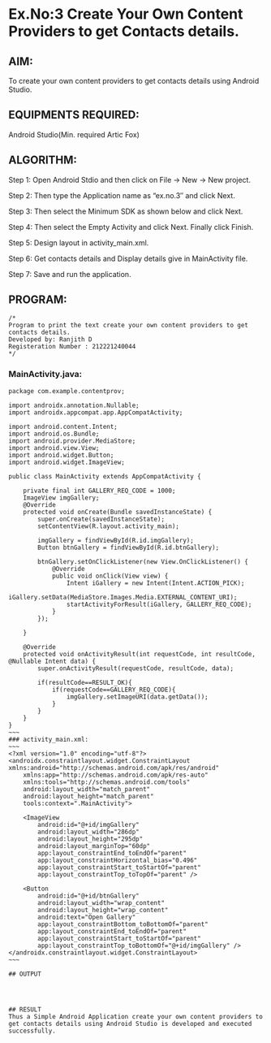 
# Ex.No:3 Create Your Own Content Providers to get Contacts details.


## AIM:

To create your own content providers to get contacts details using Android Studio.

## EQUIPMENTS REQUIRED:

Android Studio(Min. required Artic Fox)

## ALGORITHM:

Step 1: Open Android Stdio and then click on File -> New -> New project.

Step 2: Then type the Application name as “ex.no.3″ and click Next. 

Step 3: Then select the Minimum SDK as shown below and click Next.

Step 4: Then select the Empty Activity and click Next. Finally click Finish.

Step 5: Design layout in activity_main.xml.

Step 6: Get contacts details and Display details give in MainActivity file.

Step 7: Save and run the application.

## PROGRAM:
```
/*
Program to print the text create your own content providers to get contacts details.
Developed by: Ranjith D
Registeration Number : 212221240044
*/
```
### MainActivity.java:
```
package com.example.contentprov;

import androidx.annotation.Nullable;
import androidx.appcompat.app.AppCompatActivity;

import android.content.Intent;
import android.os.Bundle;
import android.provider.MediaStore;
import android.view.View;
import android.widget.Button;
import android.widget.ImageView;

public class MainActivity extends AppCompatActivity {

    private final int GALLERY_REQ_CODE = 1000;
    ImageView imgGallery;
    @Override
    protected void onCreate(Bundle savedInstanceState) {
        super.onCreate(savedInstanceState);
        setContentView(R.layout.activity_main);

        imgGallery = findViewById(R.id.imgGallery);
        Button btnGallery = findViewById(R.id.btnGallery);

        btnGallery.setOnClickListener(new View.OnClickListener() {
            @Override
            public void onClick(View view) {
                Intent iGallery = new Intent(Intent.ACTION_PICK);
                iGallery.setData(MediaStore.Images.Media.EXTERNAL_CONTENT_URI);
                startActivityForResult(iGallery, GALLERY_REQ_CODE);
            }
        });

    }

    @Override
    protected void onActivityResult(int requestCode, int resultCode, @Nullable Intent data) {
        super.onActivityResult(requestCode, resultCode, data);

        if(resultCode==RESULT_OK){
            if(requestCode==GALLERY_REQ_CODE){
                imgGallery.setImageURI(data.getData());
            }
        }
    }
}
~~~
### activity_main.xml:
~~~
<?xml version="1.0" encoding="utf-8"?>
<androidx.constraintlayout.widget.ConstraintLayout xmlns:android="http://schemas.android.com/apk/res/android"
    xmlns:app="http://schemas.android.com/apk/res-auto"
    xmlns:tools="http://schemas.android.com/tools"
    android:layout_width="match_parent"
    android:layout_height="match_parent"
    tools:context=".MainActivity">

    <ImageView
        android:id="@+id/imgGallery"
        android:layout_width="286dp"
        android:layout_height="295dp"
        android:layout_marginTop="60dp"
        app:layout_constraintEnd_toEndOf="parent"
        app:layout_constraintHorizontal_bias="0.496"
        app:layout_constraintStart_toStartOf="parent"
        app:layout_constraintTop_toTopOf="parent" />

    <Button
        android:id="@+id/btnGallery"
        android:layout_width="wrap_content"
        android:layout_height="wrap_content"
        android:text="Open Gallery"
        app:layout_constraintBottom_toBottomOf="parent"
        app:layout_constraintEnd_toEndOf="parent"
        app:layout_constraintStart_toStartOf="parent"
        app:layout_constraintTop_toBottomOf="@+id/imgGallery" />
</androidx.constraintlayout.widget.ConstraintLayout>
~~~

## OUTPUT




## RESULT
Thus a Simple Android Application create your own content providers to get contacts details using Android Studio is developed and executed successfully.
